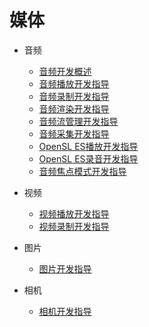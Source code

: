 # 媒体

- 音频
    - [音频开发概述](audio-overview.md)
    - [音频播放开发指导](audio-playback.md)
    - [音频录制开发指导](audio-recorder.md)
    - [音频渲染开发指导](audio-renderer.md)
    - [音频流管理开发指导](audio-stream-manager.md)
    - [音频采集开发指导](audio-capturer.md)
    - [OpenSL ES播放开发指导](opensles-playback.md)
    - [OpenSL ES录音开发指导](opensles-capture.md)
    - [音频焦点模式开发指导](audio-interruptmode.md)

- 视频
  - [视频播放开发指导](video-playback.md)
  - [视频录制开发指导](video-recorder.md)

- 图片
  - [图片开发指导](image.md)

- 相机
  - [相机开发指导](camera.md)